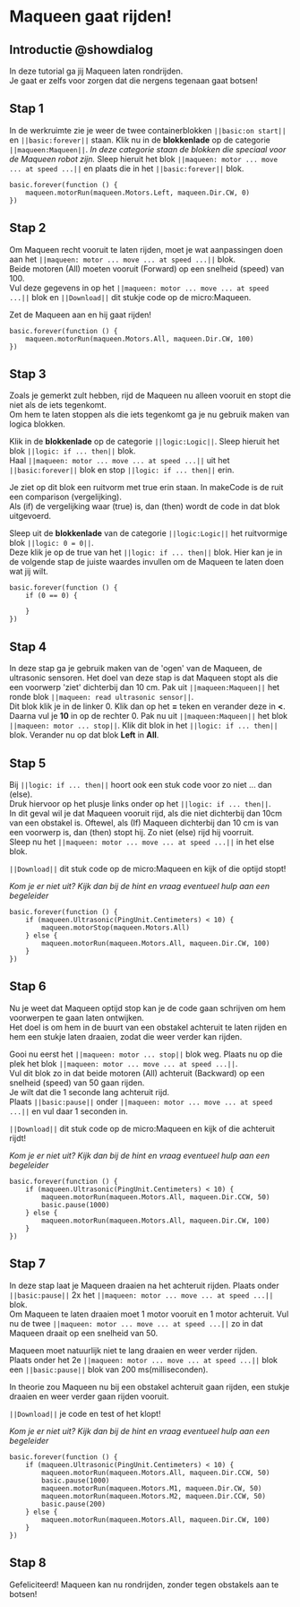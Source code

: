 # Maqueen gaat rijden!

## Introductie @showdialog

In deze tutorial ga jij Maqueen laten rondrijden.  
Je gaat er zelfs voor zorgen dat die nergens tegenaan gaat botsen!

## Stap 1
In de werkruimte zie je weer de twee containerblokken 
``||basic:on start||`` en ``||basic:forever||`` staan. 
Klik nu in de **blokkenlade** op de categorie ``||maqueen:Maqueen||``. 
*In deze categorie staan de blokken die speciaal voor de Maqueen robot zijn.*
Sleep hieruit het blok ``||maqueen: motor ... move ... at speed ...||`` en 
plaats die in het ``||basic:forever||`` blok.

```blocks
basic.forever(function () {
    maqueen.motorRun(maqueen.Motors.Left, maqueen.Dir.CW, 0)
})
```

## Stap 2
Om Maqueen recht vooruit te laten rijden, moet je wat aanpassingen doen aan het ``||maqueen: motor ... move ... at speed ...||`` blok.  
Beide motoren (All) moeten vooruit (Forward) op een snelheid (speed) van 100.  
Vul deze gegevens in op het ``||maqueen: motor ... move ... at speed ...||`` blok en ``||Download||`` dit stukje code op de micro:Maqueen.  

Zet de Maqueen aan en hij gaat rijden!

```blocks
basic.forever(function () {
    maqueen.motorRun(maqueen.Motors.All, maqueen.Dir.CW, 100)
})
```

## Stap 3 
Zoals je gemerkt zult hebben, rijd de Maqueen nu alleen vooruit en stopt die niet als de iets tegenkomt.  
Om hem te laten stoppen als die iets tegenkomt ga je nu gebruik maken van logica blokken.  

Klik in de **blokkenlade** op de categorie ``||logic:Logic||``.
Sleep hieruit het blok ``||logic: if ... then||`` blok.  
Haal ``||maqueen: motor ... move ... at speed ...||`` uit het ``||basic:forever||`` blok en stop ``||logic: if ... then||`` erin.  

Je ziet op dit blok een ruitvorm met true erin staan. In makeCode is de ruit een comparison (vergelijking).  
Als (if) de vergelijking waar (true) is, dan (then) wordt de code in dat blok uitgevoerd.  

Sleep uit de **blokkenlade** van de categorie ``||logic:Logic||`` het ruitvormige blok ``||logic: 0 = 0||``.  
Deze klik je op de true van het ``||logic: if ... then||`` blok. Hier kan je in de volgende stap de juiste waardes invullen om de Maqueen te laten doen wat jij wilt.  

```blocks
basic.forever(function () {
    if (0 == 0) {
        
    }
})
```

## Stap 4
In deze stap ga je gebruik maken van de 'ogen' van de Maqueen, de ultrasonic sensoren. 
Het doel van deze stap is dat Maqueen stopt als die een voorwerp 'ziet' dichterbij dan 10 cm. 
Pak uit ``||maqueen:Maqueen||`` het ronde blok ``||maqueen: read ultrasonic sensor||``.  
Dit blok klik je in de linker 0. Klik dan op het **=** teken en verander deze in **<**. Daarna vul je **10** in op de rechter 0. 
Pak nu uit ``||maqueen:Maqueen||`` het blok ``||maqueen: motor ... stop||``. Klik dit blok in het ``||logic: if ... then||`` blok. 
Verander nu op dat blok **Left** in **All**.  


## Stap 5
Bij ``||logic: if ... then||`` hoort ook een stuk code voor zo niet ... dan (else).    
Druk hiervoor op het plusje links onder op het ``||logic: if ... then||``.  
In dit geval wil je dat Maqueen vooruit rijd, als die niet dichterbij dan 10cm van een obstakel is. Oftewel,
als (If) Maqueen dichterbij dan 10 cm is van een voorwerp is, dan (then) stopt hij. Zo niet (else) rijd hij voorruit.  
Sleep nu het ``||maqueen: motor ... move ... at speed ...||`` in het else blok.  


``||Download||`` dit stuk code op de micro:Maqueen en kijk of die optijd stopt!  

*Kom je er niet uit? Kijk dan bij de hint en vraag eventueel hulp aan een begeleider*


```blocks
basic.forever(function () {
    if (maqueen.Ultrasonic(PingUnit.Centimeters) < 10) {
        maqueen.motorStop(maqueen.Motors.All)
    } else {
        maqueen.motorRun(maqueen.Motors.All, maqueen.Dir.CW, 100)
    }
})
```

## Stap 6  
Nu je weet dat Maqueen optijd stop kan je de code gaan schrijven om hem voorwerpen te gaan laten ontwijken.  
Het doel is om hem in de buurt van een obstakel achteruit te laten rijden en hem een stukje laten draaien, zodat die weer verder kan rijden.  

Gooi nu eerst het ``||maqueen: motor ... stop||`` blok weg.  Plaats nu op die plek het blok ``||maqueen: motor ... move ... at speed ...||``.  
Vul dit blok zo in dat beide motoren (All) achteruit (Backward) op een snelheid (speed) van 50 gaan rijden.  
Je wilt dat die 1 seconde lang achteruit rijd.    
Plaats ``||basic:pause||`` onder ``||maqueen: motor ... move ... at speed ...||`` en vul daar 1 seconden in. 

``||Download||`` dit stuk code op de micro:Maqueen en kijk of die achteruit rijdt!  

*Kom je er niet uit? Kijk dan bij de hint en vraag eventueel hulp aan een begeleider*

```blocks
basic.forever(function () {
    if (maqueen.Ultrasonic(PingUnit.Centimeters) < 10) {
        maqueen.motorRun(maqueen.Motors.All, maqueen.Dir.CCW, 50)
        basic.pause(1000)
    } else {
        maqueen.motorRun(maqueen.Motors.All, maqueen.Dir.CW, 100)
    }
})
```


## Stap 7
In deze stap laat je Maqueen draaien na het achteruit rijden.
Plaats onder ``||basic:pause||`` 2x het ``||maqueen: motor ... move ... at speed ...||`` blok.  
Om Maqueen te laten draaien moet 1 motor vooruit en 1 motor achteruit.  Vul nu de twee ``||maqueen: motor ... move ... at speed ...||`` zo in dat Maqueen draait op een snelheid van 50.  

Maqueen moet natuurlijk niet te lang draaien en weer verder rijden.  
Plaats onder het 2e ``||maqueen: motor ... move ... at speed ...||`` blok een ``||basic:pause||`` blok van 200 ms(milliseconden).   

In theorie zou Maqueen nu bij een obstakel achteruit gaan rijden, een stukje draaien en weer verder gaan rijden vooruit.  

``||Download||`` je code en test of het klopt!    

*Kom je er niet uit? Kijk dan bij de hint en vraag eventueel hulp aan een begeleider*

```blocks
basic.forever(function () {
    if (maqueen.Ultrasonic(PingUnit.Centimeters) < 10) {
        maqueen.motorRun(maqueen.Motors.All, maqueen.Dir.CCW, 50)
        basic.pause(1000)
        maqueen.motorRun(maqueen.Motors.M1, maqueen.Dir.CW, 50)
        maqueen.motorRun(maqueen.Motors.M2, maqueen.Dir.CCW, 50)
        basic.pause(200)
    } else {
        maqueen.motorRun(maqueen.Motors.All, maqueen.Dir.CW, 100)
    }
})
```
## Stap 8
Gefeliciteerd! Maqueen kan nu rondrijden, zonder tegen obstakels aan te botsen!

